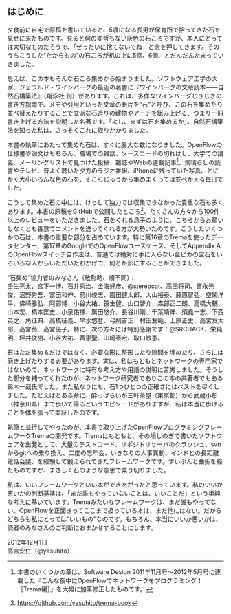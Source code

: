 <section class="foreword">

# はじめに

夕食前に自宅で原稿を書いていると、5歳になる長男が保育所で拾ってきた石を見せに来たものです。見ると何の変哲もない灰色の石ころですが、本人にとっては大切なものだそうで、「ぜったいに捨てないでね」と念を押してきます。そのうちこうした“たからもの”の石ころが机の上に5個、6個、とだんだんたまっていきました。

思えば、この本もそんな石ころ集めから始まりました。ソフトウェア工学の大家、ジェラルド・ワインバーグの最近の著書に『ワインバーグの文章読本——自然石構築法』（翔泳社 刊）があります。これは、多作なワインバーグじきじきの書き方指南で、メモや引用といった文章の断片を“石”と呼び、この石を集めたり並べ替えたりすることで立派な石造りの建物やアーチを組み上げる、つまり一冊書き上げる方法を説明した名著です。「よし、まずは石を集めるか」。自然石構築法を知った私は、さっそくこれに取りかかりました。

本書の執筆にあたって集めた石は、すぐに膨大な数になりました。OpenFlowの仕様書や論文はもちろん、職場での雑談、ソースコードの切れはし、大学での講義、メーリングリストで見つけた投稿、雑誌やWebの連載記事[^1]、気晴らしの読書やテレビ、昔よく聴いた夕方のラジオ番組、iPhoneに残っていた写真、とにかく大小いろんな色の石を、そこらじゅうから集めまくっては並べかえる毎日でした。

[^1]: 本書のいくつかの章は、Software Design 2011年11月号〜2012年5月号に連載した『こんな夜中にOpenFlowでネットワークをプログラミング！［Trema編］』を大幅に加筆修正したものです。

こうして集めた石の中には、けっして独力では収集できなかった貴重な石も多くあります。本書の原稿をGitHubで公開したところ[^2]、たくさんの方々から100件以上のレビューをいただきました。石をくれる息子のように、こちらからお願いしなくとも善意でコメントを送ってくれる方が大勢いたのです。こうしたいくつかの石は、本書の重要な部分を占めています。特に第16章のTremaを使ったデータセンター、第17章のGoogleでのOpenFlowユースケース、そしてAppendix AのOpenFlowスイッチ自作法は、普通では絶対に手に入らない金ピカの宝石をいろいろな人からいただいたおかげで、何とか形にすることができました。

[^2]: https://github.com/yasuhito/trema-book

“石集め”協力者のみなさん（敬称略、順不同）：<br>
壬生亮太、宮下一博、石井秀治、金海好彦、@stereocat、高田将司、富永光俊、沼野秀吾、富田和伸、前川峻志、園田健太郎、大山裕泰、藤原智弘、空閑洋平、佛崎雅弘、阿部博、小谷大祐、笹生健、山口啓介、森部正二朗、高橋大輔、山本宏、橋本匡史、小泉佑揮、廣田悠介、長谷川剛、千葉靖伸、須堯一志、下西英之、角征典、高橋征義、早水悠登、弓削吉正、村田友範、上原正史、高宮友太郎、高宮葵、高宮優子。特に、次の方々には特別感謝です：@SRCHACK、栄純明、坪井俊樹、小谷大祐、黄恵聖、山崎泰宏、取口敏憲。

石はただ集めるだけではなく、必要な形に整形したり隙間を埋めたり、さらには磨き上げたりする必要があります。実は、私はもともとネットワークの専門家ではないので、ネットワークに特有な考え方や用語の説明に苦労しました。そうした部分を補ってくれたのが、ネットワーク研究者でありこの本の共著者でもある鈴木一哉氏でした。また私なりにも、石1つひとつの正確さにはベストを尽くしました。たとえばとある章に、酔っぱらいが三軒茶屋（東京都）から武蔵小杉（神奈川県）まで歩いて帰るというエピソードがありますが、私は本当に歩けることを体を張って実証したのです。

執筆と並行してやったのが、本書で取り上げたOpenFlowプログラミングフレームワークTremaの開発です。Tremaはもともと、その場しのぎで書いたソフトウェアを出発として、大量のテストコード、リポジトリサーバのクラッシュ、svnからgitへの乗り換え、二度の忘年会、いきなりの人事異動、インドとの長距離電話会議、を経験して鍛えられてきたフレームワークです。ずいぶんと曲折を経たものですが、まさしく石のような意思で乗り切りました。

私は、いいフレームワークといい本ができあがったと思っています。私のいいか悪いかの判断基準は、「まだ誰もやっていないことは、いいことだ」という単純な考えに基いています。Tremaみたいなフレームワークは、まだ誰もやってない。OpenFlowを正面きってここまで扱っている本は、まだ他にはない。だからどちらも私にとっては“いいもの”なのです。もちろん、本当にいいか悪いかは、読者のみなさんのご判断におまかせすることにします。

2012年12月1日<br>
高宮安仁（@yasuhito）

</section>
